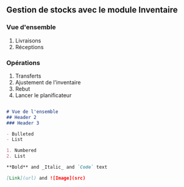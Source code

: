## Gestion de stocks avec le module Inventaire
### Vue d'ensemble
1. Livraisons
2. Réceptions

### Opérations
1. Transferts
2. Ajustement de l'inventaire
3. Rebut
4. Lancer le planificateur

```markdown

# Vue de l'ensemble
## Header 2
### Header 3

- Bulleted
- List

1. Numbered
2. List

**Bold** and _Italic_ and `Code` text

[Link](url) and ![Image](src)
```
